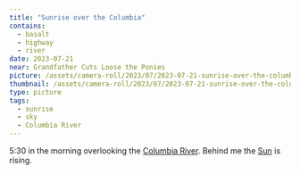 ```yaml
---
title: "Sunrise over the Columbia"
contains:
  - basalt
  - highway
  - river
date: 2023-07-21
near: Grandfather Cuts Loose the Ponies
picture: /assets/camera-roll/2023/07/2023-07-21-sunrise-over-the-columbia/20230721_123153328_iOS.jpg
thumbnail: /assets/camera-roll/2023/07/2023-07-21-sunrise-over-the-columbia/20230721_123153328_iOS-thumbnail.jpg
type: picture
tags:
  - sunrise
  - sky
  - Columbia River
---
```

5:30 in the morning overlooking the [Columbia River](/columbia-river/). Behind me the [Sun](/sun/) is rising.
